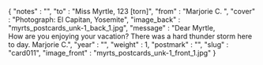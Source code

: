 {
  "notes" : "",
  "to" : "Miss Myrtle, 123 [torn]",
  "from" : "Marjorie C. ",
  "cover" : "Photograph: El Capitan, Yosemite",
  "image_back" : "myrts_postcards_unk-1_back_1.jpg",
  "message" : "Dear Myrtle,<br>How are you enjoying your vacation? There was a hard thunder storm here to day. Marjorie C.",
  "year" : "",
  "weight" : 1,
  "postmark" : "",
  "slug" : "card011",
  "image_front" : "myrts_postcards_unk-1_front_1.jpg"
}
